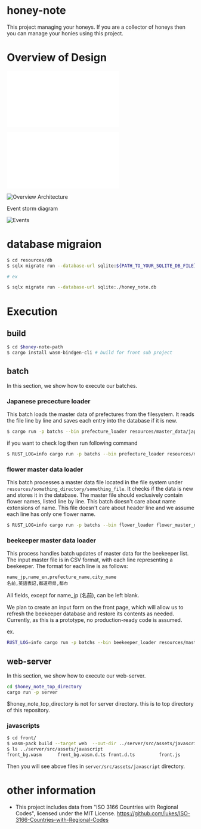 # honey-note

This project managing your honeys. If you are a collector of honeys then you can manage your honies using this project.

# Overview of Design

![Abstract image of what will we make](docs/AbustructDesignLogs.md)

![data model design](docs/design.md)

![Overview Architecture](https://github.com/user-attachments/assets/330b914e-1d96-48c4-8480-9a4e344c53a8)

Event storm diagram

![Events](https://github.com/user-attachments/assets/fb8d6349-a483-4388-942c-7e41c75982bf)

# database migraion

```bash
$ cd resources/db
$ sqlx migrate run --database-url sqlite:${PATH_TO_YOUR_SQLITE_DB_FILE}

# ex

$ sqlx migrate run --database-url sqlite:./honey_note.db
```

# Execution

## build

```bash
$ cd $honey-note-path
$ cargo install wasm-bindgen-cli # build for front sub project
```

## batch
In this section, we show how to execute our batches.

### Japanese prececture loader
This batch loads the master data of prefectures from the filesystem.
It reads the file line by line and saves each entry into the database if it is new.

```bash
$ cargo run -p batchs --bin prefecture_loader resources/master_data/japanese_prefectures.scv $PATH_TO_DB_FILE
```

if you want to check log then run following command

```bash
$ RUST_LOG=info cargo run -p batchs --bin prefecture_loader resources/master_data/japanese_prefectures.csv $PATH_TO_DB_FILE
```

### flower master data loader 
This batch processes a master data file located in the file system under `resources/something_directory/something_file`. 
It checks if the data is new and stores it in the database. The master file should exclusively contain flower names, listed line by line.
This batch doesn't care about name extensions of name. This file doesn't care about header line and we assume each line has only one flower name.

```bash
$ RUST_LOG=info cargo run -p batchs --bin flower_loader flower_master_data_directory/file_name.csv database_file(sqlite file).db
```

### beekeeper master data loader
This process handles batch updates of master data for the beekeeper list. The input master file is in CSV format, with each line representing a beekeeper. The format for each line is as follows:

```
name_jp,name_en,prefecture_name,city_name
名前,英語表記,都道府県,都市
```

All fields, except for name_jp (名前), can be left blank.

We plan to create an input form on the front page, which will allow us to refresh the beekeeper database and restore its contents as needed. Currently, as this is a prototype, no production-ready code is assumed.

ex.
```bash
RUST_LOG=info cargo run -p batchs --bin beekeeper_loader resources/master_data/beekeeper.csv resources/db/honey_note.db
```

## web-server
In this section, we show how to execute our web-server.

```bash
cd $honey_note_top_directory
cargo run -p server
```

$honey_note_top_directory is not for server directory. this is to top directory of this repository.

### javascripts

```bash
$ cd front/
$ wasm-pack build --target web  --out-dir ../server/src/assets/javascript/
$ ls ../server/src/assets/javascript
front_bg.wasm      front_bg.wasm.d.ts front.d.ts         front.js           package.json
```

Then you will see above files in `server/src/assets/javascript` directory.


# other information

- This project includes data from "ISO 3166 Countries with Regional Codes", licensed under the MIT License. <https://github.com/lukes/ISO-3166-Countries-with-Regional-Codes>

